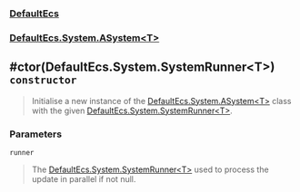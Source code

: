 ### [DefaultEcs](./DefaultEcs.md 'DefaultEcs')
### [DefaultEcs.System.ASystem&lt;T&gt;](./DefaultEcs-System-ASystem-T-.md 'DefaultEcs.System.ASystem&lt;T&gt;')
## #ctor(DefaultEcs.System.SystemRunner&lt;T&gt;) `constructor`
>Initialise a new instance of the [DefaultEcs.System.ASystem&lt;T&gt;](./DefaultEcs-System-ASystem-T-.md 'DefaultEcs.System.ASystem&lt;T&gt;') class with the given [DefaultEcs.System.SystemRunner&lt;T&gt;](./DefaultEcs-System-SystemRunner-T-.md 'DefaultEcs.System.SystemRunner&lt;T&gt;').
### Parameters

<a name='DefaultEcs-System-ASystem-T---ctor(DefaultEcs-System-SystemRunner-T-)-runner'></a>
`runner`
>The [DefaultEcs.System.SystemRunner&lt;T&gt;](./DefaultEcs-System-SystemRunner-T-.md 'DefaultEcs.System.SystemRunner&lt;T&gt;') used to process the update in parallel if not null.
